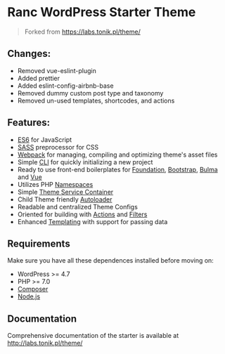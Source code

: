 # Ranc WordPress Starter Theme

> Forked from https://labs.tonik.pl/theme/

## Changes:
- Removed vue-eslint-plugin
- Added prettier
- Added eslint-config-airbnb-base
- Removed dummy custom post type and taxonomy
- Removed un-used templates, shortcodes, and actions

## Features:

- [ES6](https://babeljs.io/learn-es2015/) for JavaScript
- [SASS](http://sass-lang.com/) preprocessor for CSS
- [Webpack](https://webpack.js.org/) for managing, compiling and optimizing theme's asset files
- Simple [CLI](https://github.com/tonik/cli) for quickly initializing a new project
- Ready to use front-end boilerplates for [Foundation](//foundation.zurb.com/sites.html), [Bootstrap](//getbootstrap.com/docs/3.3/), [Bulma](//bulma.io/) and [Vue](//vuejs.org/)
- Utilizes PHP [Namespaces](http://php.net/manual/pl/language.namespaces.php)
- Simple [Theme Service Container](http://symfony.com/doc/2.0/glossary.html#term-service-container)
- Child Theme friendly [Autoloader](https://en.wikipedia.org/wiki/Autoload)
- Readable and centralized Theme Configs
- Oriented for building with [Actions](https://codex.wordpress.org/Glossary#Action) and [Filters](https://codex.wordpress.org/Glossary#Filter)
- Enhanced [Templating](https://en.wikibooks.org/wiki/PHP_Programming/Why_Templating) with support for passing data

## Requirements

Make sure you have all these dependences installed before moving on:

- WordPress >= 4.7
- PHP >= 7.0
- [Composer](https://getcomposer.org)
- [Node.js](https://nodejs.org)

## Documentation

Comprehensive documentation of the starter is available at http://labs.tonik.pl/theme/

